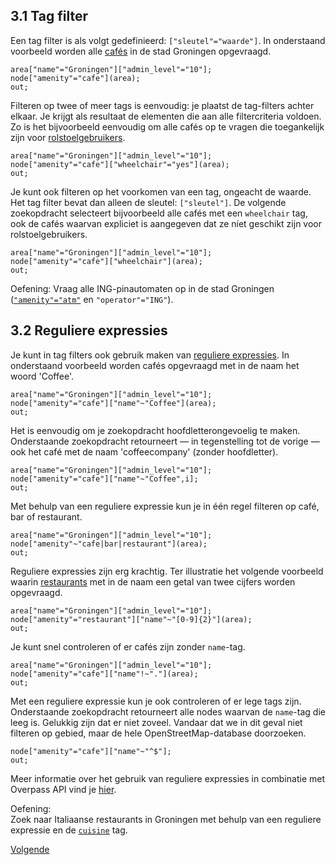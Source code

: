 ## 3.1 Tag filter
Een tag filter is als volgt gedefinieerd: ```["sleutel"="waarde"]```. In onderstaand voorbeeld worden alle [cafés](http://wiki.openstreetmap.org/wiki/Tag:amenity%3Dcafe) in de stad Groningen opgevraagd.

```
area["name"="Groningen"]["admin_level"="10"];
node["amenity"="cafe"](area);
out;
```

Filteren op twee of meer tags is eenvoudig: je plaatst de tag-filters achter elkaar. Je krijgt als resultaat de elementen die aan alle filtercriteria voldoen. Zo is het bijvoorbeeld eenvoudig om alle cafés op te vragen die toegankelijk zijn voor [rolstoelgebruikers](http://wiki.openstreetmap.org/wiki/Key:wheelchair).

```		
area["name"="Groningen"]["admin_level"="10"];		
node["amenity"="cafe"]["wheelchair"="yes"](area);		
out;		
```

Je kunt ook filteren op het voorkomen van een tag, ongeacht de waarde. Het tag filter bevat dan alleen de sleutel: ```["sleutel"]```. De volgende zoekopdracht selecteert bijvoorbeeld alle cafés met een ```wheelchair``` tag, ook de cafés waarvan expliciet is aangegeven dat ze níet geschikt zijn voor rolstoelgebruikers.
```
area["name"="Groningen"]["admin_level"="10"];		
node["amenity"="cafe"]["wheelchair"](area);		
out;
```

Oefening:
Vraag alle ING-pinautomaten op in de stad Groningen ([```"amenity"="atm"```](http://wiki.openstreetmap.org/wiki/Tag:amenity%3Datm) en ```"operator"="ING"```).

## 3.2 Reguliere expressies
Je kunt in tag filters ook gebruik maken van [reguliere expressies](https://nl.wikipedia.org/wiki/Reguliere_expressie). In onderstaand voorbeeld worden cafés opgevraagd met in de naam het woord 'Coffee'.

```
area["name"="Groningen"]["admin_level"="10"];
node["amenity"="cafe"]["name"~"Coffee"](area);
out;
```

Het is eenvoudig om je zoekopdracht hoofdletterongevoelig te maken. Onderstaande zoekopdracht retourneert — in tegenstelling tot de vorige — ook het café met de naam 'coffeecompany' (zonder hoofdletter).

```
area["name"="Groningen"]["admin_level"="10"];
node["amenity"="cafe"]["name"~"Coffee",i];
out;
```

Met behulp van een reguliere expressie kun je in één regel filteren op café, bar of restaurant. 

```
area["name"="Groningen"]["admin_level"="10"];
node["amenity"~"cafe|bar|restaurant"](area);
out;
```

Reguliere expressies zijn erg krachtig. Ter illustratie het volgende voorbeeld waarin [restaurants](http://wiki.openstreetmap.org/wiki/Tag:amenity%3Drestaurant) met in de naam een getal van twee cijfers worden opgevraagd.

```
area["name"="Groningen"]["admin_level"="10"];
node["amenity"="restaurant"]["name"~"[0-9]{2}"](area);
out;
```

Je kunt snel controleren of er cafés zijn zonder ```name```-tag.

```
area["name"="Groningen"]["admin_level"="10"];
node["amenity"="cafe"]["name"!~"."](area);
out;
```

Met een reguliere expressie kun je ook controleren of er lege tags zijn. Onderstaande zoekopdracht retourneert alle nodes waarvan de ```name```-tag die leeg is. Gelukkig zijn dat er niet zoveel. Vandaar dat we in dit geval niet filteren op gebied, maar de hele OpenStreetMap-database doorzoeken.

```
node["amenity"="cafe"]["name"~"^$"];
out;
```

Meer informatie over het gebruik van reguliere expressies in combinatie met Overpass API vind je [hier](http://wiki.openstreetmap.org/wiki/Overpass_API/Overpass_QL#Value_matches_regular_expression_.28.7E.2C_.21.7E.29).

Oefening:  
Zoek naar Italiaanse restaurants in Groningen met behulp van een reguliere expressie en de [```cuisine```](http://wiki.openstreetmap.org/wiki/Key:cuisine) tag.

[Volgende](4-verzamelingen.md)